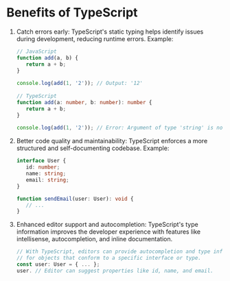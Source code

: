 
# Benefits of TypeScript

1. Catch errors early: TypeScript's static typing helps identify issues during development, reducing runtime errors.
   Example:

   ```typescript
   // JavaScript
   function add(a, b) {
      return a + b;
   }
       
   console.log(add(1, '2')); // Output: '12'
       
   // TypeScript
   function add(a: number, b: number): number {
      return a + b;
   }
       
   console.log(add(1, '2')); // Error: Argument of type 'string' is not assignable to parameter of type 'number'.
   ```

2. Better code quality and maintainability: TypeScript enforces a more structured and self-documenting codebase.
   Example:

   ```typescript
   interface User {
      id: number;
      name: string;
      email: string;
   }
   
   function sendEmail(user: User): void {
      // ...
   }
   ```

3. Enhanced editor support and autocompletion: TypeScript's type information improves the developer experience with
   features like intellisense, autocompletion, and inline documentation.

   ```typescript
   // With TypeScript, editors can provide autocompletion and type information
   // for objects that conform to a specific interface or type.
   const user: User = { ... };
   user. // Editor can suggest properties like id, name, and email.
   ```
